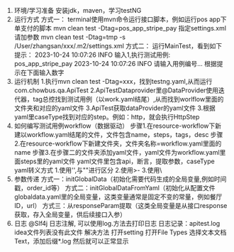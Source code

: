 1. 环境/学习准备
   安装jdk，maven，学习testNG
2. 运行方式
   方式一：
   terminal使用mvn命令运行接口脚本，例如运行pos app下单支付的脚本
   mvn clean test -Dtag=pos_app_stripe_pay
   指定settings.xml请加参数
   mvn clean test -Dtag=tmp -s /User/zhangsan/xxx/.m2/settings.xml
   方式二：
   运行MainTest，看到如下提示：
   2023-10-24 10:07:26 INFO  输入1,执行测试用例: pos_app_stripe_pay
   2023-10-24 10:07:26 INFO  请输入用例编号... 
   根据提示在下面输入数字
3. 运行机制
   1.执行mvn clean test -Dtag=xxx，找到testng.yaml,从而运行com.chowbus.qa.ApiTest
   2.ApiTestDataprovider里@DataProvider使用迭代器，tag总控找到测试用例（以work.yaml结尾）,从而找到worlflow里面的文件夹和对应的yaml文件
   3.ApiTest获取dataProvider的yaml文件
   3.根据yaml里caseType找到对应的step。例如：http，就会执行HttpStep
4. 如何编写测试用例workflow（数据驱动）
   步骤1.在resource-workflow下新建以workflow.yaml结尾的文件，文件包含name，steps，tags，desc
   步骤2.在resource-workflow下新建文件夹，文件夹名称=workflow.yaml里面的name
   步骤3.在步骤二的文件夹添加yaml文件，yaml文件为workflow.yaml里面steps里的yaml文件
   yaml文件里包含api，断言，提取参数，caseType
   yaml转义方式
   1.使用'',与""进行区分
   2.使用>-
   3.使用\
5. 参数传递
   方式一：initGlobalData（初始化需要代码生成的全局变量,例如时间戳，order_id等）
   方式二：initGlobalDataFromYaml（初始化从配置文件globaldata.yaml里的全局变量，这类变量通常是固定不变的常量，例如餐厅ID，url）
   方式三：从responseParam提取（这类全局变量是从接口response获取，存入全局变量，供后续接口入参）
6. 日志
   @Slf4j 日志注解, 可以使用log.方法去打印日志
   日志记录：apitest.log
   idea文件列表没有此文件 解决方法 打开setting 打开File Types 选择文本文档Text，添加后缀*.log 然后就可以正常显示
   

   